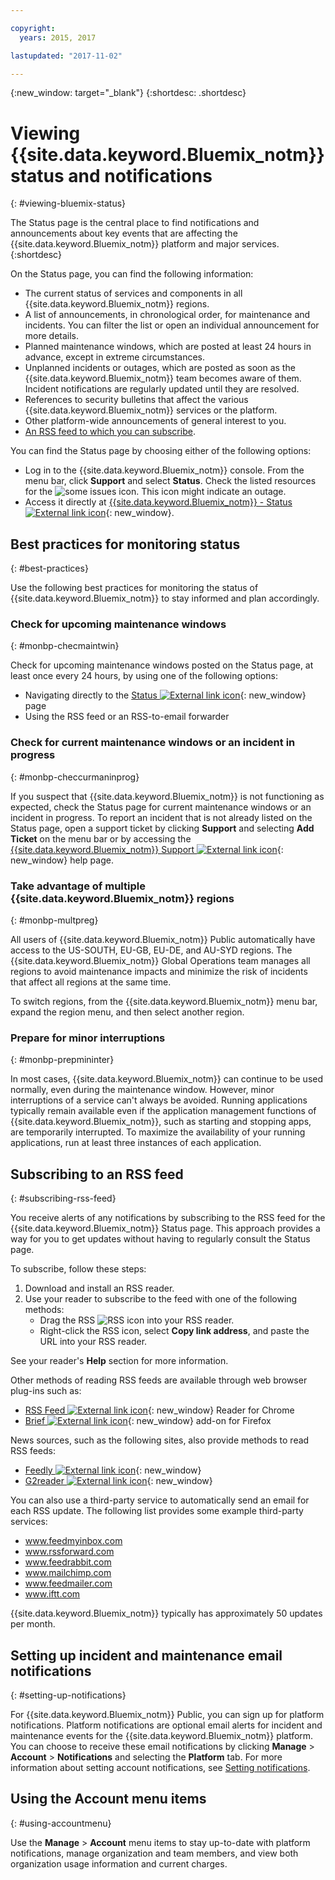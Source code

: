 ```yaml
---

copyright:
  years: 2015, 2017

lastupdated: "2017-11-02"

---
```


{:new_window: target="_blank"}
{:shortdesc: .shortdesc}


# Viewing {{site.data.keyword.Bluemix_notm}} status and notifications
{: #viewing-bluemix-status}

The Status page is the central place to find notifications and announcements about key events that are affecting the {{site.data.keyword.Bluemix_notm}} platform and major services.
{:shortdesc}

On the Status page, you can find the following information:

  * The current status of services and components in all {{site.data.keyword.Bluemix_notm}} regions.
  * A list of announcements, in chronological order, for maintenance and incidents. You can filter the list or open an individual announcement for more details.
  * Planned maintenance windows, which are posted at least 24 hours in advance, except in extreme circumstances.
  * Unplanned incidents or outages, which are posted as soon as the {{site.data.keyword.Bluemix_notm}} team becomes aware of them. Incident notifications are regularly updated until they are resolved.
  * References to security bulletins that affect the various {{site.data.keyword.Bluemix_notm}} services or the platform.
  * Other platform-wide announcements of general interest to you.
  * [An RSS feed to which you can subscribe](#subscribing-rss-feed).

You can find the Status page by choosing either of the following options:

  * Log in to the {{site.data.keyword.Bluemix_notm}} console. From the menu bar, click **Support** and select **Status**. Check the listed resources for the ![some issues](images/some_issues.svg) icon. This icon might indicate an outage.
  * Access it directly at [{{site.data.keyword.Bluemix_notm}} - Status ![External link icon](../icons/launch-glyph.svg "External link icon")](https://console.bluemix.net/status){: new_window}.


## Best practices for monitoring status
{: #best-practices}

Use the following best practices for monitoring the status of {{site.data.keyword.Bluemix_notm}} to stay informed and plan accordingly.

### Check for upcoming maintenance windows
{: #monbp-checmaintwin}

Check for upcoming maintenance windows posted on the Status page, at least once every 24 hours, by using one of the following options:
* Navigating directly to the [Status ![External link icon](../icons/launch-glyph.svg "External link icon")](https://console.bluemix.net/status){: new_window} page
* Using the RSS feed or an RSS-to-email forwarder

### Check for current maintenance windows or an incident in progress
{: #monbp-checcurmaninprog}

If you suspect that {{site.data.keyword.Bluemix_notm}} is not functioning as expected, check the Status page for current maintenance windows or an incident in progress. To report an incident that is not already listed on the Status page, open a support ticket by clicking **Support** and selecting **Add Ticket** on the menu bar or by accessing the [{{site.data.keyword.Bluemix_notm}} Support ![External link icon](../icons/launch-glyph.svg "External link icon")](http://www.ibm.biz/bluemixsupport){: new_window} help page.

### Take advantage of multiple {{site.data.keyword.Bluemix_notm}} regions
{: #monbp-multpreg}

All users of {{site.data.keyword.Bluemix_notm}} Public automatically have access to the US-SOUTH, EU-GB, EU-DE, and AU-SYD regions. The {{site.data.keyword.Bluemix_notm}} Global Operations team manages all regions to avoid maintenance impacts and minimize the risk of incidents that affect all regions at the same time.

To switch regions, from the {{site.data.keyword.Bluemix_notm}} menu bar, expand the region menu, and then select another region.

### Prepare for minor interruptions
{: #monbp-prepmininter}

In most cases, {{site.data.keyword.Bluemix_notm}} can continue to be used normally, even during the maintenance window. However, minor interruptions of a service can't always be avoided. Running applications typically remain available even if the application management functions of {{site.data.keyword.Bluemix_notm}}, such as starting and stopping apps, are temporarily interrupted. To maximize the availability of your running applications, run at least three instances of each application.

## Subscribing to an RSS feed
{: #subscribing-rss-feed}

You receive alerts of any notifications by subscribing to the RSS feed for the {{site.data.keyword.Bluemix_notm}} Status page. This approach provides a way for you to get updates without having to regularly consult the Status page.

To subscribe, follow these steps:

1. Download and install an RSS reader.
2. Use your reader to subscribe to the feed with one of the following methods:
    * Drag the RSS ![RSS](images/rss.svg) icon into your RSS reader.
    * Right-click the RSS icon, select **Copy link address**, and paste the URL into your RSS reader.

See your reader's **Help** section for more information. 	   

Other methods of reading RSS feeds are available through web browser plug-ins such as:
  * [RSS Feed ![External link icon](../icons/launch-glyph.svg "External link icon")](http://feeder.co/){: new_window} Reader for Chrome
  * [Brief ![External link icon](../icons/launch-glyph.svg "External link icon")](https://addons.mozilla.org/en-US/firefox/addon/brief/){: new_window} add-on for Firefox

News sources, such as the following sites, also provide methods to read RSS feeds:
  * [Feedly ![External link icon](../icons/launch-glyph.svg "External link icon")](http://www.feedly.com/){: new_window}
  * [G2reader ![External link icon](../icons/launch-glyph.svg "External link icon")](http://www.g2reader.com/en/){: new_window}

You can also use a third-party service to automatically send an email for each RSS update. The following list provides some example third-party services:

  * www.feedmyinbox.com
  * www.rssforward.com
  * www.feedrabbit.com
  * www.mailchimp.com
  * www.feedmailer.com
  * www.iftt.com

{{site.data.keyword.Bluemix_notm}} typically has approximately 50 updates per month.


## Setting up incident and maintenance email notifications
{: #setting-up-notifications}

For {{site.data.keyword.Bluemix_notm}} Public, you can sign up for platform notifications. Platform notifications are optional email alerts for incident and maintenance events for the {{site.data.keyword.Bluemix_notm}} platform. You can choose to receive these email notifications by clicking **Manage** > **Account** > **Notifications** and selecting the **Platform** tab. For more information about setting account notifications, see [Setting notifications](/docs/admin/account.html#notifications).

## Using the Account menu items
{: #using-accountmenu}

Use the **Manage** > **Account** menu items to stay up-to-date with platform notifications, manage organization and team members, and view both organization usage information and current charges.
